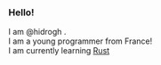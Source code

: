 ### Hello!
I am @hidrogh .\
I am a young programmer from France!\
I am currently learning [Rust](https://www.rust-lang.org)
